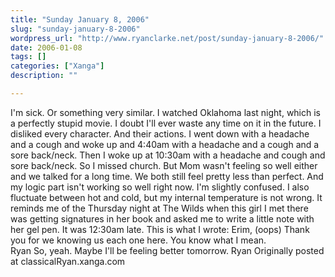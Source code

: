 ```yaml
---
title: "Sunday January 8, 2006"
slug: "sunday-january-8-2006"
wordpress_url: "http://www.ryanclarke.net/post/sunday-january-8-2006/"
date: 2006-01-08
tags: []
categories: ["Xanga"]
description: ""

---
```


I'm sick. Or something very similar.
 I watched Oklahoma last night, which is a perfectly stupid movie. I doubt I'll ever waste any time on it in the future. I disliked every character. And their actions.
 I went down with a headache and a cough and woke up and 4:40am with a headache and a cough and a sore back/neck. Then I woke up at 10:30am with a headache and cough and sore back/neck. So I missed church. But Mom wasn't feeling so well either and we talked for a long time. We both still feel pretty less than perfect. And my logic part isn't working so well right now. I'm slightly confused. I also fluctuate between hot and cold, but my internal temperature is not wrong.
 It reminds me of the Thursday night at The Wilds when this girl I met there was getting signatures in her book and asked me to write a little note with her gel pen. It was 12:30am late. This is what I wrote:
Erim, (oops)
 Thank you for we knowing us each
 one here. You know what I mean.
                   Ryan
 So, yeah. Maybe I'll be feeling better tomorrow.
 Ryan
Originally posted at classicalRyan.xanga.com
